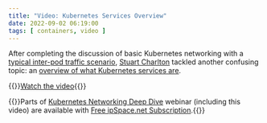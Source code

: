 ```yaml
---
title: "Video: Kubernetes Services Overview"
date: 2022-09-02 06:19:00
tags: [ containers, video ]
---
```

After completing the discussion of basic Kubernetes networking with a [typical inter-pod traffic scenario](https://my.ipspace.net/bin/get/Kubernetes/1.6%20-%20Typical%20Inter-Pod%20Traffic%20Walk.mp4?doccode=Kubernetes), [Stuart Charlton](https://www.ipspace.net/Author:Stuart_Charlton) tackled another confusing topic: an [overview of what Kubernetes services are](https://my.ipspace.net/bin/get/Kubernetes/1.7%20-%20Kubernetes%20Services%20Overview.mp4?doccode=Kubernetes).

{{<jump>}}[Watch the video](https://my.ipspace.net/bin/get/Kubernetes/1.7%20-%20Kubernetes%20Services%20Overview.mp4?doccode=Kubernetes){{</jump>}}

{{<note info>}}Parts of [Kubernetes Networking Deep Dive](https://www.ipspace.net/Kubernetes_Networking_Deep_Dive) webinar (including this video) are available with [Free ipSpace.net Subscription](https://www.ipspace.net/Subscription/Free).{{</note>}}
